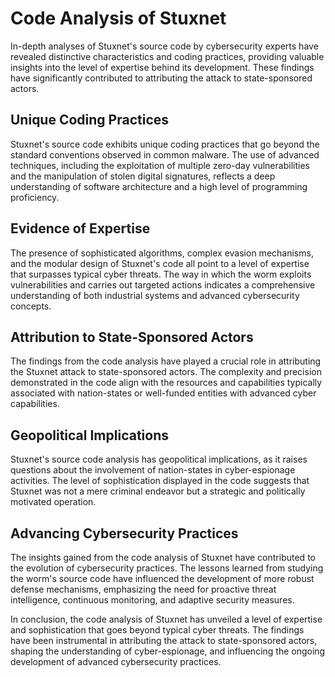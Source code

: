 # Code Analysis of Stuxnet

In-depth analyses of Stuxnet's source code by cybersecurity experts have revealed distinctive characteristics and coding practices, providing valuable insights into the level of expertise behind its development. These findings have significantly contributed to attributing the attack to state-sponsored actors.

## Unique Coding Practices

Stuxnet's source code exhibits unique coding practices that go beyond the standard conventions observed in common malware. The use of advanced techniques, including the exploitation of multiple zero-day vulnerabilities and the manipulation of stolen digital signatures, reflects a deep understanding of software architecture and a high level of programming proficiency.

## Evidence of Expertise

The presence of sophisticated algorithms, complex evasion mechanisms, and the modular design of Stuxnet's code all point to a level of expertise that surpasses typical cyber threats. The way in which the worm exploits vulnerabilities and carries out targeted actions indicates a comprehensive understanding of both industrial systems and advanced cybersecurity concepts.

## Attribution to State-Sponsored Actors

The findings from the code analysis have played a crucial role in attributing the Stuxnet attack to state-sponsored actors. The complexity and precision demonstrated in the code align with the resources and capabilities typically associated with nation-states or well-funded entities with advanced cyber capabilities.

## Geopolitical Implications

Stuxnet's source code analysis has geopolitical implications, as it raises questions about the involvement of nation-states in cyber-espionage activities. The level of sophistication displayed in the code suggests that Stuxnet was not a mere criminal endeavor but a strategic and politically motivated operation.

## Advancing Cybersecurity Practices

The insights gained from the code analysis of Stuxnet have contributed to the evolution of cybersecurity practices. The lessons learned from studying the worm's source code have influenced the development of more robust defense mechanisms, emphasizing the need for proactive threat intelligence, continuous monitoring, and adaptive security measures.

In conclusion, the code analysis of Stuxnet has unveiled a level of expertise and sophistication that goes beyond typical cyber threats. The findings have been instrumental in attributing the attack to state-sponsored actors, shaping the understanding of cyber-espionage, and influencing the ongoing development of advanced cybersecurity practices.